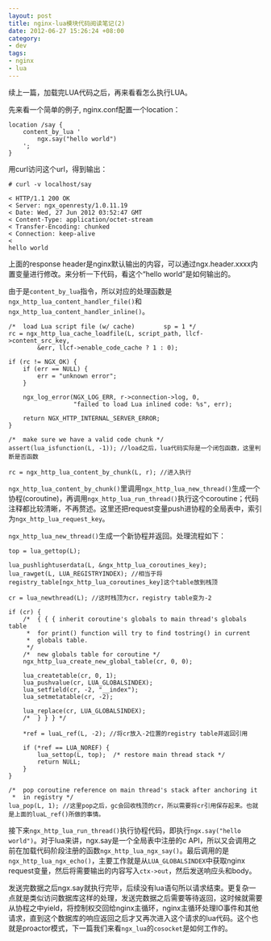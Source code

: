 ```yaml
--- 
layout: post
title: nginx-lua模块代码阅读笔记(2)
date: 2012-06-27 15:26:24 +08:00
category:
- dev
tags:
- nginx
- lua
---
```

续上一篇，加载完LUA代码之后，再来看看怎么执行LUA。

先来看一个简单的例子, nginx.conf配置一个location：

    location /say { 
        content_by_lua '
            ngx.say("hello world")
        ';  
    }   

用curl访问这个url，得到输出：

    # curl -v localhost/say

    < HTTP/1.1 200 OK
    < Server: ngx_openresty/1.0.11.19
    < Date: Wed, 27 Jun 2012 03:52:47 GMT
    < Content-Type: application/octet-stream
    < Transfer-Encoding: chunked
    < Connection: keep-alive
    < 
    hello world

上面的response header是nginx默认输出的内容，可以通过ngx.header.xxxx内置变量进行修改。来分析一下代码，看这个“hello world”是如何输出的。

由于是`content_by_lua`指令，所以对应的处理函数是`ngx_http_lua_content_handler_file()`和`ngx_http_lua_content_handler_inline()`。

    /*  load Lua script file (w/ cache)        sp = 1 */
    rc = ngx_http_lua_cache_loadfile(L, script_path, llcf->content_src_key,
            &err, llcf->enable_code_cache ? 1 : 0);

    if (rc != NGX_OK) {
        if (err == NULL) {
            err = "unknown error";
        }

        ngx_log_error(NGX_LOG_ERR, r->connection->log, 0,
                      "failed to load Lua inlined code: %s", err);

        return NGX_HTTP_INTERNAL_SERVER_ERROR;
    }

    /*  make sure we have a valid code chunk */
    assert(lua_isfunction(L, -1)); //load之后，lua代码实际是一个闭包函数，这里判断是否函数

    rc = ngx_http_lua_content_by_chunk(L, r); //进入执行

`ngx_http_lua_content_by_chunk()`里调用`ngx_http_lua_new_thread()`生成一个协程(coroutine)，再调用`ngx_http_lua_run_thread()`执行这个coroutine；代码注释都比较清晰，不再赘述。这里还把request变量push进协程的全局表中，索引为`ngx_http_lua_request_key`。

`ngx_http_lua_new_thread()`生成一个新协程并返回。处理流程如下：

    top = lua_gettop(L);

    lua_pushlightuserdata(L, &ngx_http_lua_coroutines_key);
    lua_rawget(L, LUA_REGISTRYINDEX); //相当于将registry_table[ngx_http_lua_coroutines_key]这个table放到栈顶

    cr = lua_newthread(L); //这时栈顶为cr，registry table变为-2

    if (cr) {
        /*  { { { inherit coroutine's globals to main thread's globals table
         *  for print() function will try to find tostring() in current
         *  globals table.
         */
        /*  new globals table for coroutine */
        ngx_http_lua_create_new_global_table(cr, 0, 0);

        lua_createtable(cr, 0, 1);
        lua_pushvalue(cr, LUA_GLOBALSINDEX);
        lua_setfield(cr, -2, "__index");
        lua_setmetatable(cr, -2);

        lua_replace(cr, LUA_GLOBALSINDEX);
        /*  } } } */

        *ref = luaL_ref(L, -2); //将cr放入-2位置的registry table并返回引用

        if (*ref == LUA_NOREF) {
            lua_settop(L, top);  /* restore main thread stack */
            return NULL;
        }
    }

    /*  pop coroutine reference on main thread's stack after anchoring it
     *  in registry */
    lua_pop(L, 1); //这里pop之后，gc会回收栈顶的cr，所以需要将cr引用保存起来。也就是上面的luaL_ref()所做的事情。

接下来`ngx_http_lua_run_thread()`执行协程代码，即执行`ngx.say("hello world")`。对于lua来讲，ngx.say是一个全局表中注册的c API，所以又会调用之前在加载代码阶段注册的函数`ngx_http_lua_ngx_say()`。最后调用的是`ngx_http_lua_ngx_echo()`，主要工作就是从`LUA_GLOBALSINDEX`中获取nginx request变量，然后将需要输出的内容写入`ctx->out`，然后发送响应头和body。

发送完数据之后ngx.say就执行完毕，后续没有lua语句所以请求结束。更复杂一点就是类似访问数据库这样的处理，发送完数据之后需要等待返回，这时候就需要从协程之中yield，将控制权交回给nginx主循环，nginx主循环处理IO事件和其他请求，直到这个数据库的响应返回之后才又再次进入这个请求的lua代码。这个也就是proactor模式，下一篇我们来看`ngx_lua`的`cosocket`是如何工作的。

